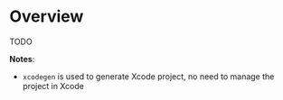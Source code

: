 
# Overview

TODO

**Notes**:

* `xcodegen` is used to generate Xcode project, no need to manage the project in Xcode

